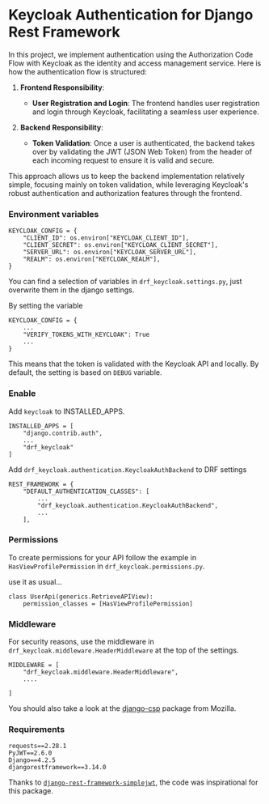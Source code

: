 # Keycloak Authentication for Django Rest Framework

In this project, we implement authentication using the Authorization Code Flow with Keycloak as the identity and access management service. Here is how the authentication flow is structured:

1. **Frontend Responsibility**:
   - **User Registration and Login**: The frontend handles user registration and login through Keycloak, facilitating a seamless user experience.
   
2. **Backend Responsibility**:
   - **Token Validation**: Once a user is authenticated, the backend takes over by validating the JWT (JSON Web Token) from the header of each incoming request to ensure it is valid and secure.

This approach allows us to keep the backend implementation relatively simple, focusing mainly on token validation, while leveraging Keycloak's robust authentication and authorization features through the frontend.


### Environment variables

```
KEYCLOAK_CONFIG = {
    "CLIENT_ID": os.environ["KEYCLOAK_CLIENT_ID"],
    "CLIENT_SECRET": os.environ["KEYCLOAK_CLIENT_SECRET"],
    "SERVER_URL": os.environ["KEYCLOAK_SERVER_URL"],
    "REALM": os.environ["KEYCLOAK_REALM"],
}
```
You can find a selection of variables in `drf_keycloak.settings.py`, just overwrite them in the django settings.

By setting the variable 
```
KEYCLOAK_CONFIG = {
    ...
    "VERIFY_TOKENS_WITH_KEYCLOAK": True
    ...
}
```
This means that the token is validated with the Keycloak API and locally.
By default, the setting is based on `DEBUG` variable.

### Enable
Add `keycloak` to INSTALLED_APPS.
```
INSTALLED_APPS = [
    "django.contrib.auth",
    ...
    "drf_keycloak"
]
```
 Add `drf_keycloak.authentication.KeycloakAuthBackend` to DRF settings
```
REST_FRAMEWORK = {
    "DEFAULT_AUTHENTICATION_CLASSES": [
        ...
        "drf_keycloak.authentication.KeycloakAuthBackend",
        ...
    ],
```

### Permissions
To create permissions for your API follow the example in `HasViewProfilePermission` in `drf_keycloak.permissions.py`.

use it as usual...
```
class UserApi(generics.RetrieveAPIView):
    permission_classes = [HasViewProfilePermission]
```

### Middleware
For security reasons, use the middleware in `drf_keycloak.middleware.HeaderMiddleware` at the top of the settings.

```
MIDDLEWARE = [
    "drf_keycloak.middleware.HeaderMiddleware",
    ....

]
```
You should also take a look at the [django-csp](https://github.com/mozilla/django-csp) package from Mozilla.

### Requirements

```
requests==2.28.1
PyJWT==2.6.0
Django==4.2.5
djangorestframework==3.14.0
```


Thanks to [`django-rest-framework-simplejwt`](https://github.com/jazzband/djangorestframework-simplejwt), the code was inspirational for this package.


